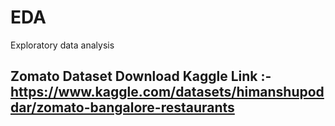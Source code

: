 # EDA
Exploratory data analysis
## Zomato Dataset Download Kaggle Link :- https://www.kaggle.com/datasets/himanshupoddar/zomato-bangalore-restaurants
